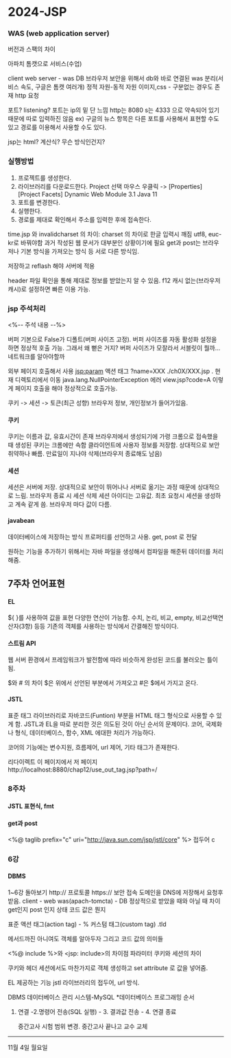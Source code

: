 # 2024-JSP
### WAS (web application server)

버전과 스팩의 차이

아파치 톰캣으로 서비스(수업)


client	  	web server - was	 		DB
브라우저		보안을 위해서 db와 바로 연결된 was 분리(서비스 속도, 구글은 톰캣 여러개) 
	      	  정적 자원-동적 자원
		        이미지,css -
		        구분없는 경우도 존재
	http 요청

포트? listening?
포트는 ip의 밑 단 느낌
http는 8080 s는 4333 으로 약속되어 있기 때문에 따로 입력하진 않음
ex) 구글의 뉴스 항목은 다른 포트를 사용해서 표현할 수도 있고 경로를 이용해서 사용할 수도 있다. 


jsp는 html? 계산식? 무슨 방식인건지?

### 실행방법
1. 프로젝트를 생성한다.
2. 라이브러리를 다운로드한다.
 Project 선택
 마우스 우클릭 -> [Properties]
 [Project Facets]
 Dynamic Web Module 3.1
 Java 11
3. 포트를 변경한다.
4. 실행한다. 
5. 경로를 제대로 확인해서 주소를 입력한 후에 접속한다. 


time.jsp 와 invalidcharset 의 차이: charset 의 차이로 한글 입력시 깨짐 utf8, euc-kr로 바꿔야함
과거 작성된 웹 문서가 대부분인 상황이기에 필요 get과 post는 브라우저나 기본 방식을 가져오는 방식 등 서로 다른 방식임.

저장하고 reflash 해야 서버에 적용

header 파일 확인을 통해 제대로 정보를 받았는지 알 수 있음. f12
캐시 없는(브라우저 캐시)로 설정하면 빠른 이용 가능.         

### jsp  주석처리
<%-- 주석 내용 --%>

버퍼
기본으로 False가 디폴트(버퍼 사이즈 고정). 버퍼 사이즈를 자동 활성화 설정을 하면 정상적 호출 가능. 
그래서 왜 뻗은 거지? 버퍼 사이즈가 모잘라서
서블릿이 뭘까... 
네트워크를 알아야할까



외부 페이지 호출해서 사용
<jsp:param> 액션 태그 ?name=XXX
./ch0X/XXX.jsp
. 현재 디렉토리에서 이동
java.lang.NullPointerException 에러
 view.jsp?code=A
 이렇게 페이지 호출을 해야 정상적으로 호출가능.

쿠키 -> 세션 -> 토큰(최근 성향)
브라우저 정보, 개인정보가 들어가있음.

#### 쿠키
쿠키는 이름과 값, 유효시간이 존재
브라우저에서 생성되기에 가령 크롬으로 접속했을 때 생성된 쿠키는 크롬에만 속함
클라이언트에 사용자 정보를 저장함. 상대적으로 보안 취약하나 빠름. 만료일이 지나야 삭제(브라우저 종료해도 남음)

#### 세션
세션은 서버에 저장. 상대적으로 보안이 뛰어나나 서버로 옮기는 과정 때문에 상대적으로 느림. 브라우저 종료 시 세션 삭제
세션 아이디는 고유값. 최초 요청시 세션을 생성하고 계속 같게 씀. 브라우저 마다 값이 다름.

#### javabean
데이터베이스에 저장하는 방식
프로퍼티를 선언하고 사용. get, post 로 전달

원하는 기능을 추가하기 위해서는 자바 파일을 생성해서 컴파일을 해준뒤 데이터를 처리해줌. 

## 7주차 언어표현
#### EL
${ }를 사용하여 값을 표현
다양한 연산이 가능함. 
수치, 논리, 비교, empty, 비교선택연산자(3항) 등등
기존의 객체를 사용하는 방식에서 간결해진 방식이다. 

#### 스트림 API
웹 서버 환경에서 프레임워크가 발전함에 따라 비슷하게 완성된 코드를 불러오는 틀이 됨. 

$와 # 의 차이 
$은 위에서 선언된 부분에서 가져오고 #은 $에서 가지고 온다. 

#### JSTL
표준 태그 라이브러리로 자바코드(Funtion) 부분을 HTML 태그 형식으로 사용할 수 있게 함. 
JSTL과 EL을 따로 분리한 것은 의도된 것이 아닌 순서의 문제이다. 
코어, 국제화나 형식, 데이터베이스, 함수, XML 에대한 처리가 가능하다.

코어의 기능에는
변수지원, 흐름제어, url 제어, 기타 태그가 존재한다. 

리다이렉트 이 페이지에서 저 페이지
http://localhost:8880/chap12/use_out_tag.jsp?path=/

### 8주차
#### JSTL 표현식, fmt 
#### get과 post

<%@ taglib prefix="c" uri="http://java.sun.com/jsp/jstl/core" %> 접두어 c

### 6강
#### DBMS
1~6강 돌아보기
http:// 프로토콜
https:// 보안 접속
도메인을 DNS에 저장해서 요청후 받음.
client 	-	web was(apach-tomcta) 		- DB
정상적으로 받았을 때와 아닐 때 차이
get인지 post 인지 상태 코드 값은 뭔지

표준 액션 태그(action tag) - %
커스텀 태그(custom tag) .tld

메서드까진 아니여도 객체를 알아두자
그리고 코드 값의 의미들

<%@ include %>와 <jsp: include>의 차이점
파라미터
쿠키와 세션의 차이

쿠키와 헤더 
세션에서도 마찬가지로 
객체 생성하고 set attribute 로 값을 넣어줌. 

EL
제공하는 기능
jstl
라이브러리의 접두어, url 방식.

DBMS 
데이터베이스 관리 시스템-MySQL
*데이터베이스 프로그래밍 순서
1. 연결 -2.명령어 전송(SQL 실행) - 3. 결과값 전송 - 4. 연결 종료

   중간고사 시험 범위 변경. 중간고사 끝나고 교수 교체
--------------------------------------------------------------------------


11월 4일 월요일
